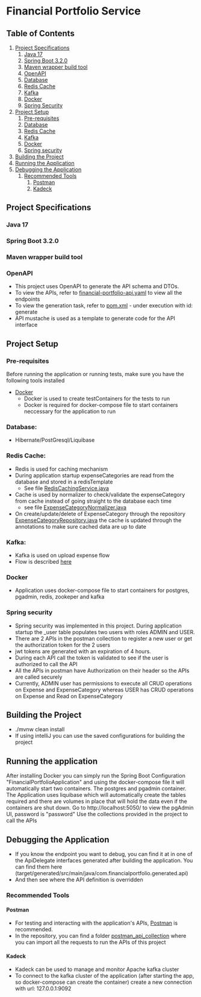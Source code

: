 # Financial Portfolio Service

## Table of Contents
1. [Project Specifications](#project-specifications)
    1. [Java 17](#java-17)
    2. [Spring Boot 3.2.0](#spring-boot-320)
    3. [Maven wrapper build tool](#maven-wrapper-build-tool)
    4. [OpenAPI](#openapi)
    5. [Database](#database)
    6. [Redis Cache](#redis-cache)
    7. [Kafka](#kafka)
    8. [Docker](#docker)
    9. [Spring Security](#spring-security)
2. [Project Setup](#project-setup)
    1. [Pre-requisites](#pre-requisites)
    2. [Database](#database-1)
    3. [Redis Cache](#redis-cache-1)
    4. [Kafka](#kafka-1)
    5. [Docker](#docker-1)
    6. [Spring security](#spring-security-1)
3. [Building the Project](#building-the-project)
4. [Running the Application](#running-the-application)
5. [Debugging the Application](#debugging-the-application)
    1. [Recommended Tools](#recommended-tools)
        1. [Postman](#postman)
        2. [Kadeck](#kadeck)


## Project Specifications
### Java 17
### Spring Boot 3.2.0
### Maven wrapper build tool
### OpenAPI
- This project uses OpenAPI to generate the API schema and DTOs.
- To view the APIs, refer to [financial-portfolio-api.yaml](src/main/resources/openapi/financial-portfolio-api.yaml) to view all the endpoints
- To view the generation task, refer to [pom.xml](../pom.xml) - under execution with id: generate
- API mustache is used as a template to generate code for the API interface


## Project Setup

### Pre-requisites
Before running the application or running tests, make sure you have the following tools installed
- [Docker](https://www.docker.com/)
  - Docker is used to create testContainers for the tests to run
  - Docker is required for docker-compose file to start containers neccessary for the application to run


### Database:
- Hibernate/PostGresql/Liquibase

### Redis Cache:
- Redis is used for caching mechanism
- During application startup expenseCategories are read from the database and stored in a redisTemplate
  - See file [RedisCachingService.java](src/main/java/com/elpidoroun/financialportfolio/service/cache/RedisCachingService.java)
- Cache is used by normalizer to check/validate the expenseCategory from cache instead of going straight to the database each time
  - see file [ExpenseCategoryNormalizer.java](src/main/java/com/elpidoroun/service/normalize/ExpenseCategoryNormalizer.java)
- On create/update/delete of ExpenseCategory through the repository [ExpenseCategoryRepository.java](src/main/java/com/elpidoroun/repository/ExpenseCategoryRepository.java) the cache is updated through the annotations to make sure cached data are up to date

### Kafka:
- Kafka is used on upload expense flow
- Flow is described [here](import-flow.md)

### Docker
- Application uses docker-compose file to start containers for postgres, pgadmin, redis, zookeper and kafka

### Spring security
- Spring security was implemented in this project. During application startup the _user table populates two users with roles ADMIN and USER.
- There are 2 APIs in the postman collection to register a new user or get the authorization token for the 2 users
- jwt tokens are generated with an expiration of 4 hours. 
- During each API call the token is validated to see if the user is authorized to call the API
- All the APIs in postman have Authorization on their header so the APIs are called securely
- Currently, ADMIN user has permissions to execute all CRUD operations on Expense and ExpenseCategory whereas USER has CRUD operations on Expense and Read on ExpenseCategory

## Building the Project
- ./mvnw clean install
- If using intelliJ you can use the saved configurations for building the project

## Running the application
After installing Docker you can simply run the Spring Boot Configuration "FinancialPortfolioApplication" and using the docker-compose file it will automatically start two containers. The postgres and pgadmin container.
The Application uses liquibase which will automatically create the tables required and there are volumes in place that will hold the data even if the containers are shut down.
Go to http://localhost:5050/ to view the pgAdmin UI, password is "password"
Use the collections provided in the project to call the APIs

## Debugging the Application
- If you know the endpoint you want to debug, you can find it at in one of the ApiDelegate interfaces generated after building the application. You can find them here (target/generated/src/main/java/com.financialportfolio.generated.api)
- And then see where the API definition is overridden

### Recommended Tools
#### Postman
- For testing and interacting with the application's APIs, [Postman](https://www.postman.com/downloads/) is recommended.
- In the repository, you can find a folder [postman_api_collection](../postman_api_collection) where you can import all the requests to run the APIs of this project

#### Kadeck
- Kadeck can be used to manage and monitor Apache kafka cluster
- To connect to the kafka cluster of the application (after starting the app, so docker-compose can create the container) create a new connection with url: 127.0.0.1:9092
